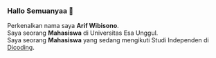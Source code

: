 ### Hallo Semuanyaa 👋

Perkenalkan nama saya **Arif Wibisono**.\
Saya seorang **Mahasiswa** di Universitas Esa Unggul.\
Saya seorang **Mahasiswa** yang sedang mengikuti Studi Independen di [Dicoding](https://www.dicoding.com/).
